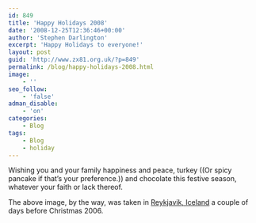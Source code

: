 ```yaml
---
id: 849
title: 'Happy Holidays 2008'
date: '2008-12-25T12:36:46+00:00'
author: 'Stephen Darlington'
excerpt: 'Happy Holidays to everyone!'
layout: post
guid: 'http://www.zx81.org.uk/?p=849'
permalink: /blog/happy-holidays-2008.html
image:
    - ''
seo_follow:
    - 'false'
adman_disable:
    - 'on'
categories:
    - Blog
tags:
    - Blog
    - holiday
---
```


Wishing you and your family happiness and peace, turkey ((Or spicy pancake if that’s your preference.)) and chocolate this festive season, whatever your faith or lack thereof.

The above image, by the way, was taken in [Reykjavik, Iceland](http://www.zx81.org.uk/travel/iceland.html) a couple of days before Christmas 2006.